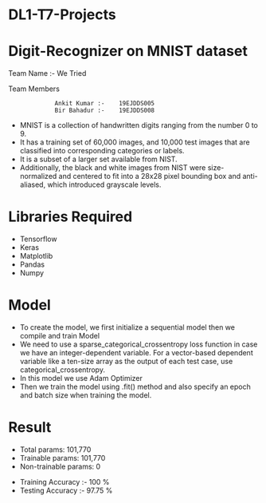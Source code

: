# DL1-T7-Projects

# Digit-Recognizer on MNIST dataset

  Team Name :- We Tried
  
  Team Members 
                 
                 Ankit Kumar :-    19EJDDS005
                 Bir Bahadur :-    19EJDDS008

+ MNIST is a collection of handwritten digits ranging from the number 0 to 9.
+ It has a training set of 60,000 images, and 10,000 test images that are classified into corresponding categories or labels.
+ It is a subset of a larger set available from NIST. 
+ Additionally, the black and white images from NIST were size-normalized and centered to fit into a 28x28 pixel bounding box and anti-aliased, which introduced grayscale levels.

# Libraries Required
- Tensorflow
- Keras
- Matplotlib
- Pandas
- Numpy

# Model
- To create the model, we first initialize a sequential model then we compile and train Model
- We need to use a sparse_categorical_crossentropy loss function in case we have an integer-dependent variable. For a vector-based dependent variable like a ten-size array as the output of each test case, use categorical_crossentropy.
- In this model we use Adam Optimizer
- Then we train the model using .fit() method and also  specify an epoch and batch size when training the model.

# Result
   - Total params: 101,770
   - Trainable params: 101,770
   - Non-trainable params: 0

 * Training Accuracy :- 100 %
 * Testing Accuracy :-  97.75 %
